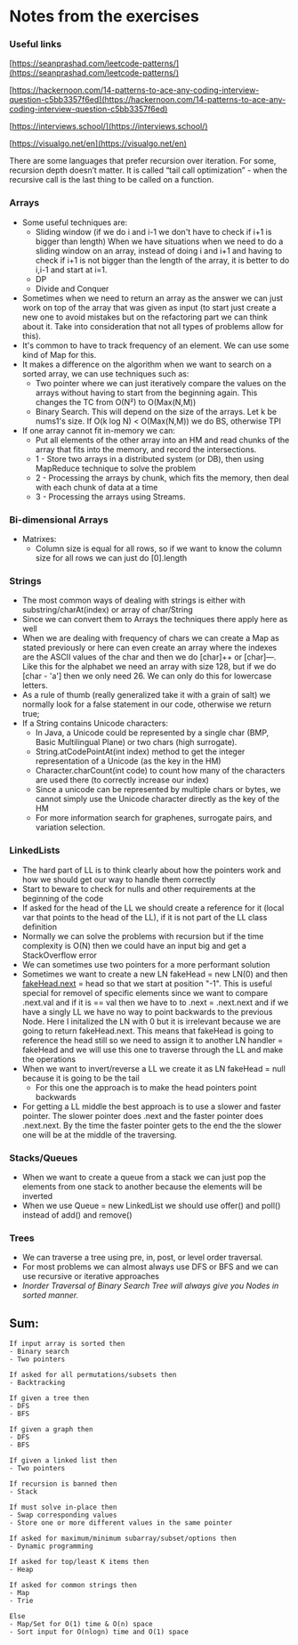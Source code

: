 # Notes from the exercises

### Useful links

[https://seanprashad.com/leetcode-patterns/](https://seanprashad.com/leetcode-patterns/)

[https://hackernoon.com/14-patterns-to-ace-any-coding-interview-question-c5bb3357f6ed](https://hackernoon.com/14-patterns-to-ace-any-coding-interview-question-c5bb3357f6ed)

[https://interviews.school/](https://interviews.school/)

[https://visualgo.net/en](https://visualgo.net/en)

There are some languages that prefer recursion over iteration. For some, recursion depth doesn’t matter. It is called “tail call optimization” - when the recursive call is the last thing to be called on a function.

### Arrays

- Some useful techniques are:
  - Sliding window (if we do i and i-1 we don't have to check if i+1 is bigger than length) When we have situations when we need to do a sliding window on an array, instead of doing i and i+1 and having to check if i+1 is not bigger than the length of the array, it is better to do i,i-1 and start at i=1.
  - DP
  - Divide and Conquer
- Sometimes when we need to return an array as the answer we can just work on top of the array that was given as input (to start just create a new one to avoid mistakes but on the refactoring part we can think about it. Take into consideration that not all types of problems allow for this).
- It's common to have to track frequency of an element. We can use some kind of Map for this.
- It makes a difference on the algorithm when we want to search on a sorted array, we can use techniques such as:
  - Two pointer where we can just iteratively compare the values on the arrays without having to start from the beginning again. This changes the TC from O(N²) to O(Max(N,M))
  - Binary Search. This will depend on the size of the arrays. Let k be nums1's size. If O(k log N) < O(Max(N,M)) we do BS, otherwise TPI
- If one array cannot fit in-memory we can:
  - Put all elements of the other array into an HM and read chunks of the array that fits into the memory, and record the intersections.
  - 1 - Store two arrays in a distributed system (or DB), then using MapReduce technique to solve the problem
  - 2 - Processing the arrays by chunk, which fits the memory, then deal with each chunk of data at a time
  - 3 - Processing the arrays using Streams.

### Bi-dimensional Arrays

- Matrixes:
  - Column size is equal for all rows, so if we want to know the column size for all rows we can just do [0].length

### Strings

- The most common ways of dealing with strings is either with substring/charAt(index) or array of char/String
- Since we can convert them to Arrays the techniques there apply here as well
- When we are dealing with frequency of chars we can create a Map as stated previously or here can even create an array where the indexes are the ASCII values of the char and then we do [char]++ or [char]—. Like this for the alphabet we need an array with size 128, but if we do [char - 'a'] then we only need 26. We can only do this for lowercase letters.
- As a rule of thumb (really generalized take it with a grain of salt) we normally look for a false statement in our code, otherwise we return true;
- If a String contains Unicode characters:
  - In Java, a Unicode could be represented by a single char (BMP, Basic Multilingual Plane) or two chars (high surrogate).
  - String.atCodePointAt(int index) method to get the integer representation of a Unicode (as the key in the HM)
  - Character.charCount(int code) to count how many of the characters are used there (to correctly increase our index)
  - Since a unicode can be represented by multiple chars or bytes, we cannot simply use the Unicode character directly as the key of the HM
  - For more information search for graphenes, surrogate pairs, and variation selection.

### LinkedLists

- The hard part of LL is to think clearly about how the pointers work and how we should get our way to handle them correctly
- Start to beware to check for nulls and other requirements at the beginning of the code
- If asked for the head of the LL we should create a reference for it (local var that points to the head of the LL), if it is not part of the LL class definition
- Normally we can solve the problems with recursion but if the time complexity is O(N) then we could have an input big and get a StackOverflow error
- We can sometimes use two pointers for a more performant solution
- Sometimes we want to create a new LN fakeHead = new LN(0) and then [fakeHead.next](http://fakeHead.next) = head so that we start at position "-1". This is useful special for removel of specific elements since we want to compare .next.val and if it is == val then we have to to .next = .next.next and if we have a singly LL we have no way to point backwards to the previous Node. Here I initalized the LN with 0 but it is irrelevant because we are going to return fakeHead.next. This means that fakeHead is going to reference the head still so we need to assign it to another LN handler = fakeHead and we will use this one to traverse through the LL and make the operations
- When we want to invert/reverse a LL we create it as LN fakeHead = null because it is going to be the tail
  - For this one the approach is to make the head pointers point backwards
- For getting a LL middle the best approach is to use a slower and faster pointer. The slower pointer does .next and the faster pointer does .next.next. By the time the faster pointer gets to the end the the slower one will be at the middle of the traversing.

### Stacks/Queues

- When we want to create a queue from a stack we can just pop the elements from one stack to another because the elements will be inverted
- When we use Queue = new LinkedList we should use offer() and poll() instead of add() and remove()

### Trees

- We can traverse a tree using pre, in, post, or level order traversal.
- For most problems we can almost always use DFS or BFS and we can use recursive or iterative approaches
- _Inorder Traversal of Binary Search Tree will always give you Nodes in sorted manner._

## Sum:

```
If input array is sorted then
- Binary search
- Two pointers

If asked for all permutations/subsets then
- Backtracking

If given a tree then
- DFS
- BFS

If given a graph then
- DFS
- BFS

If given a linked list then
- Two pointers

If recursion is banned then
- Stack

If must solve in-place then
- Swap corresponding values
- Store one or more different values in the same pointer

If asked for maximum/minimum subarray/subset/options then
- Dynamic programming

If asked for top/least K items then
- Heap

If asked for common strings then
- Map
- Trie

Else
- Map/Set for O(1) time & O(n) space
- Sort input for O(nlogn) time and O(1) space
```
